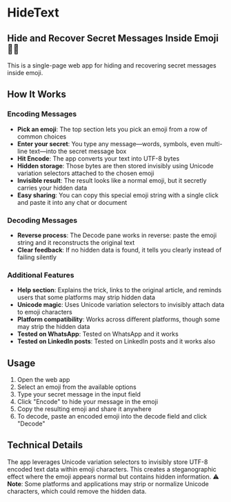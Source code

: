 # HideText
## Hide and Recover Secret Messages Inside Emoji 🕵️‍♂️
This is a single-page web app for hiding and recovering secret messages inside emoji.
## How It Works
### Encoding Messages
- **Pick an emoji**: The top section lets you pick an emoji from a row of common choices
- **Enter your secret**: You type any message—words, symbols, even multi-line text—into the secret message box
- **Hit Encode**: The app converts your text into UTF-8 bytes
- **Hidden storage**: Those bytes are then stored invisibly using Unicode variation selectors attached to the chosen emoji
- **Invisible result**: The result looks like a normal emoji, but it secretly carries your hidden data
- **Easy sharing**: You can copy this special emoji string with a single click and paste it into any chat or document
### Decoding Messages
- **Reverse process**: The Decode pane works in reverse: paste the emoji string and it reconstructs the original text
- **Clear feedback**: If no hidden data is found, it tells you clearly instead of failing silently
### Additional Features
- **Help section**: Explains the trick, links to the original article, and reminds users that some platforms may strip hidden data
- **Unicode magic**: Uses Unicode variation selectors to invisibly attach data to emoji characters
- **Platform compatibility**: Works across different platforms, though some may strip the hidden data
- **Tested on WhatsApp**: Tested on WhatsApp and it works
- **Tested on LinkedIn posts**: Tested on LinkedIn posts and it works also
## Usage
1. Open the web app
2. Select an emoji from the available options
3. Type your secret message in the input field
4. Click "Encode" to hide your message in the emoji
5. Copy the resulting emoji and share it anywhere
6. To decode, paste an encoded emoji into the decode field and click "Decode"
## Technical Details
The app leverages Unicode variation selectors to invisibly store UTF-8 encoded text data within emoji characters. This creates a steganographic effect where the emoji appears normal but contains hidden information.
⚠️ **Note**: Some platforms and applications may strip or normalize Unicode characters, which could remove the hidden data.
